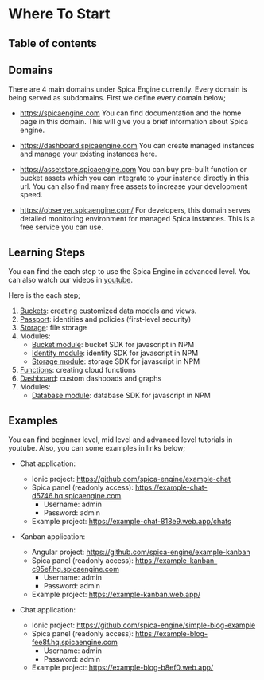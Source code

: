 # Where To Start

## Table of contents

## Domains

There are 4 main domains under Spica Engine currently. Every domain is being served as subdomains. First we define every domain below;

- <a href="https://spicaengine.com/" target="_blank">https://spicaengine.com</a> You can find documentation and the home page in this domain. This will give you a brief information about Spica engine.

- <a href="https://dashboard.spicaengine.com/" target="_blank">https://dashboard.spicaengine.com</a> You can create managed instances and manage your existing instances here.

- <a href="https://assetstore.spicaengine.com/" target="_blank">https://assetstore.spicaengine.com</a> You can buy pre-built function or bucket assets which you can integrate to your instance directly in this url. You can also find many free assets to increase your development speed.

- <a href="https://observer.spicaengine.com/" target="_blank">https://observer.spicaengine.com/</a> For developers, this domain serves detailed monitoring environment for managed Spica instances. This is a free service you can use.

## Learning Steps

You can find the each step to use the Spica Engine in advanced level. You can also watch our videos in <a href="https://www.youtube.com/channel/UCCfDC3-r1tIeYfylt_9QVJg" target="_blank">youtube</a>.

Here is the each step; 

1. <a href="https://spicaengine.com/docs/concept/bucket">Buckets</a>: creating customized data models and views.
2. <a href="https://spicaengine.com/docs/concept/passport">Passport</a>: identities and policies (first-level security)
3. <a href="https://spicaengine.com/docs/concept/storage">Storage</a>: file storage
4. Modules: 
    - <a href="https://spicaengine.com/docs/modules/bucket-module">Bucket module</a>: bucket SDK for javascript in NPM
    - <a href="https://spicaengine.com/docs/modules/identity-module">Identity module</a>: identity SDK for javascript in NPM
    - <a href="https://spicaengine.com/docs/modules/storage-module">Storage module</a>: storage SDK for javascript in NPM
5. <a href="https://spicaengine.com/docs/concept/functions">Functions</a>: creating cloud functions
6. <a href="https://spicaengine.com/docs/concept/dashboard">Dashboard</a>: custom dashboads and graphs
7. Modules: 
    - <a href="https://spicaengine.com/docs/modules/database-module">Database module</a>: database SDK for javascript in NPM


## Examples

You can find beginner level, mid level and advanced level tutorials in youtube. Also, you can some examples in links below;
- Chat application: 
    - Ionic project: <a href="https://github.com/spica-engine/example-chat">https://github.com/spica-engine/example-chat</a>
    - Spica panel (readonly access): <a href="https://example-chat-d5746.hq.spicaengine.com">https://example-chat-d5746.hq.spicaengine.com</a>
        - Username: admin
        - Password: admin
    - Example project: <a href="https://example-chat-818e9.web.app/chats">https://example-chat-818e9.web.app/chats</a>

- Kanban application: 
    - Angular project: <a href="https://github.com/spica-engine/example-kanban">https://github.com/spica-engine/example-kanban</a>
    - Spica panel (readonly access): <a href="https://example-kanban-c95ef.hq.spicaengine.com">https://example-kanban-c95ef.hq.spicaengine.com</a>
        - Username: admin
        - Password: admin
    - Example project: <a href="https://example-kanban.web.app/">https://example-kanban.web.app/</a>

- Chat application: 
    - Ionic project: <a href="https://github.com/spica-engine/simple-blog-example">https://github.com/spica-engine/simple-blog-example</a>
    - Spica panel (readonly access): <a href="https://example-blog-fee8f.hq.spicaengine.com">https://example-blog-fee8f.hq.spicaengine.com</a>
        - Username: admin
        - Password: admin
    - Example project: <a href="https://example-blog-b8ef0.web.app/">https://example-blog-b8ef0.web.app/</a>
